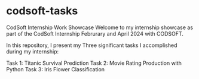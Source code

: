 # codsoft-tasks
CodSoft Internship Work Showcase
Welcome to my internship showcase as part of the CodSoft Internship Februrary and April 2024 with CODSOFT.

In this repository, I present my Three significant tasks I accomplished during my internship:

Task 1: Titanic Survival Prediction
Task 2: Movie Rating Production with Python
Task 3: Iris Flower Classification
